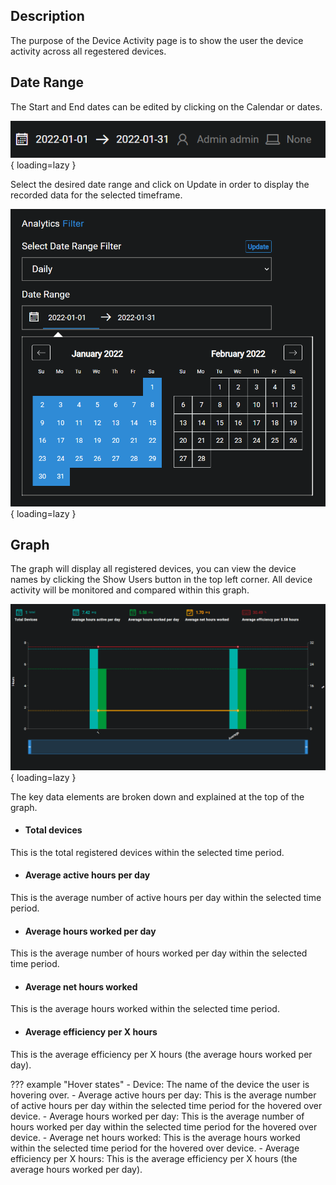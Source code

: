## Description
The purpose of the Device Activity page is to show the user the device activity across all regestered devices.

## Date Range
The Start and End dates can be edited by clicking on the Calendar or dates.

![!Date Range](../../screenshots/analytics/overview/dateRange.png){ loading=lazy  }

Select the desired date range and click on Update in order to display the recorded data for the selected timeframe.

![!Date Range Selected](../../screenshots/analytics/overview/dateRangeSelect.png){ loading=lazy  }

## Graph
The graph will display all registered devices, you can view the device names by clicking the Show Users button in the top left corner. All device activity will be monitored and compared within this graph.

![!Graph](../../screenshots/analytics/deviceActivity/graph.png){ loading=lazy  }

The key data elements are broken down and explained at the top of the graph.

- #### Total devices
This is the total registered devices within the selected time period.

- #### Average active hours per day
This is the average number of active hours per day within the selected time period.

- #### Average hours worked per day
This is the average number of hours worked per day within the selected time period.

- #### Average net hours worked
This is the average hours worked within the selected time period.

- #### Average efficiency per X hours
This is the average efficiency per X hours (the average hours worked per day).

??? example "Hover states"
    - Device: The name of the device the user is hovering over.
    - Average active hours per day: This is the average number of active hours per day within the selected time period for the hovered over device.
    - Average hours worked per day: This is the average number of hours worked per day within the selected time period for the hovered over device.
    - Average net hours worked: This is the average hours worked within the selected time period for the hovered over device.
    - Average efficiency per X hours: This is the average efficiency per X hours (the average hours worked per day).
